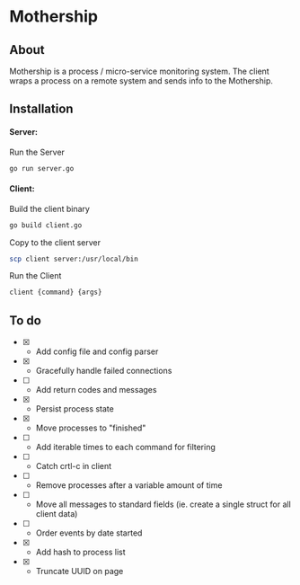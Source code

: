 Mothership
=========

## About

Mothership is a process / micro-service monitoring system. The client wraps a process on a remote system and sends info to the Mothership. 


## Installation

#### Server: 

Run the Server
```sh
go run server.go
```   

#### Client:

Build the client binary
```sh
go build client.go 
```

Copy to the client server
```sh
scp client server:/usr/local/bin
```

Run the Client
```sh
client {command} {args}
```


## To do

- [x] - Add config file and config parser
- [x] - Gracefully handle failed connections
- [ ] - Add return codes and messages
- [x] - Persist process state
- [x] - Move processes to "finished"
- [ ] - Add iterable times to each command for filtering
- [ ] - Catch crtl-c in client
- [ ] - Remove processes after a variable amount of time
- [ ] - Move all messages to standard fields (ie. create a single struct for all client data)
- [ ] - Order events by date started
- [x] - Add hash to process list
- [x] - Truncate UUID on page

